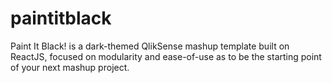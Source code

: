 # paintitblack
Paint It Black! is a dark-themed QlikSense mashup template built on ReactJS, focused on modularity and ease-of-use as to be the starting point of your next mashup project.
